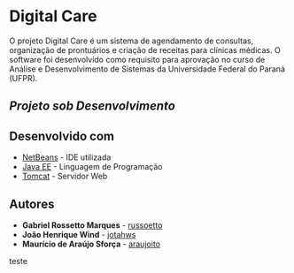 # Digital Care

O projeto Digital Care é um sistema de agendamento de consultas, organização de prontuários e criação de receitas para clínicas médicas. 
O software foi desenvolvido como requisito para aprovação no curso de Análise e Desenvolvimento de Sistemas da Universidade Federal do Paraná (UFPR).

## ***Projeto sob Desenvolvimento***

## Desenvolvido com

* [NetBeans](https://netbeans.org/downloads/) - IDE utilizada
* [Java EE](http://www.oracle.com/technetwork/java/javaee/overview/index.html) - Linguagem de Programação
* [Tomcat](http://tomcat.apache.org) - Servidor Web

## Autores

* **Gabriel Rossetto Marques** - [russoetto](https://github.com/russoetto)
* **João Henrique Wind** - [jotahws](https://github.com/jotahws)
* **Maurício de Araújo Sforça** - [araujoito](https://github.com/araujoito)

teste